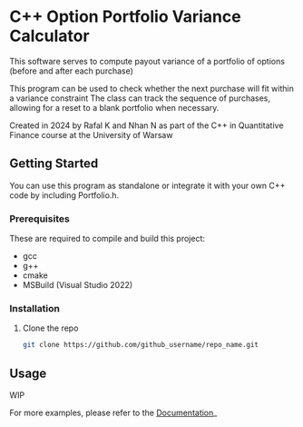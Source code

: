 # C++ Option Portfolio Variance Calculator

This software serves to compute payout variance of a portfolio of options (before and after each purchase)

This program can be used to check whether the next purchase will fit within a variance constraint
The class can track the sequence of purchases, allowing for a reset to a blank portfolio when necessary.

Created in 2024 by Rafal K and Nhan N as part of the C++ in Quantitative Finance course at the University of Warsaw

## Getting Started

You can use this program as standalone or integrate it with your own C++ code by including Portfolio.h.

### Prerequisites

These are required to compile and build this project:
* gcc
* g++
* cmake
* MSBuild (Visual Studio 2022)

### Installation

1. Clone the repo
   ```sh
   git clone https://github.com/github_username/repo_name.git
   ```

## Usage

WIP

For more examples, please refer to the [Documentation](https://example.com)_